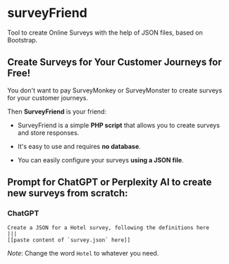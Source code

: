 # surveyFriend
Tool to create Online Surveys with the help of JSON files, based on Bootstrap.

## Create Surveys for Your Customer Journeys for Free!

You don't want to pay SurveyMonkey or SurveyMonster to create surveys for your customer journeys.

Then **SurveyFriend** is your friend:

- SurveyFriend is a simple **PHP script** that allows you to create surveys and store responses.

- It's easy to use and requires **no database**.

- You can easily configure your surveys **using a JSON file**.

## Prompt for ChatGPT or Perplexity AI to create new surveys from scratch:

  ### ChatGPT
  
  ```
  Create a JSON for a Hotel survey, following the definitions here
  |||
  [[paste content of `survey.json` here]]
  ```

  *Note*: Change the word `Hotel` to whatever you need.

